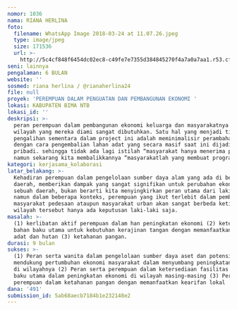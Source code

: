 ```yaml
---
nomor: 1036
nama: RIANA HERLINA
foto:
  filename: WhatsApp Image 2018-03-24 at 11.07.26.jpeg
  type: image/jpeg
  size: 171536
  url: >-
    http://5c4cf848f6454dc02ec8-c49fe7e7355d384845270f4a7a0a7aa1.r53.cf2.rackcdn.com/75ce0c4c-5206-4c66-9326-4194b235aeca/WhatsApp%20Image%202018-03-24%20at%2011.07.26.jpeg
seni: lainnya
pengalaman: 6 BULAN
website: ''
sosmed: riana herlina / @rianaherlina24
file: null
proyek: 'PEREMPUAN DALAM PENGUATAN DAN PEMBANGUNAN EKONOMI '
lokasi: KABUPATEN BIMA NTB
lokasi_id: ''
deskripsi: >-
  peran perempuan dalam pembangunan ekonomi keluarga dan masyarakatnya di
  wilayah yang mereka diami sangat dibutuhkan. Satu hal yang menjadi titik
  pengalihan sementara dalam project ini adalah meminimalisir perambahan hutan
  dengan cara pengembalian lahan adat yang secara masif saat ini dijadikan lahan
  pribadi. sehingga tidak ada lagi istilah “masyarakat hanya menerima program”
  namun sekarang kita membalikkannya “masyarakatlah yang membuat program”
kategori: kerjasama_kolaborasi
latar_belakang: >-
  Kehadiran perempuan dalam pengelolaan sumber daya alam yang ada di beberapa
  daerah, memberikan dampak yang sangat signifikan untuk perubahan ekonomi di
  sebuah daerah, bukan berarti kita menyingkirkan peran utama dari laki-laki,
  namun dalam beberapa konteks, perempuan yang ikut terlebit dalam pembangunan
  masyarakat pedesaan ataupun masyarakat urban akan sangat berbeda ketika di
  wilayah tersebut hanya ada keputusan laki-laki saja.
masalah: >-
  (1) kerlibatan aktif perempuan dalam han peningkatan ekonomi (2) ketersediaan
  bahan baku utama untuk kebutuhan kerajinan tangan dengan memanfaatkan lahan
  adat dan hutan (3) ketahanan pangan.
durasi: 9 bulan
sukses: >-
  (1) Peran serta wanita dalam pengelolaan sumber daya aset dan potensi untuk
  mendukung pertumbuhan ekonomi masyarakat dalam menyumbang peningkatan ekonomi
  di wilayahnya (2) Peran serta perempuan dalam ketersediaan fasilitas dan bahan
  baku utama dalam peningkatan ekonomi di wilayah masing-masing (3) Peran serta
  perempuan dalam ketahanan pangan dengan memanfaatkan kearifan lokal
dana: '491'
submission_id: 5ab68aecb7184b1e232148e2
---
```

